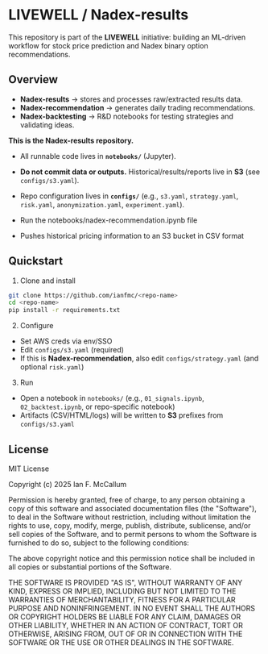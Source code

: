 # LIVEWELL / Nadex-results

This repository is part of the **LIVEWELL** initiative: building an ML-driven workflow for stock price prediction and Nadex binary option recommendations.

## Overview
- **Nadex-results** → stores and processes raw/extracted results data.
- **Nadex-recommendation** → generates daily trading recommendations.
- **Nadex-backtesting** → R&D notebooks for testing strategies and validating ideas.

**This is the Nadex-results repository.**

- All runnable code lives in **`notebooks/`** (Jupyter).
- **Do not commit data or outputs.** Historical/results/reports live in **S3** (see `configs/s3.yaml`).
- Repo configuration lives in **`configs/`** (e.g., `s3.yaml`, `strategy.yaml`, `risk.yaml`, `anonymization.yaml`, `experiment.yaml`).

- Run the notebooks/nadex-recommendation.ipynb file
- Pushes historical pricing information to an S3 bucket in CSV format

## Quickstart
1) Clone and install
```bash
git clone https://github.com/ianfmc/<repo-name>
cd <repo-name>
pip install -r requirements.txt
```

2. Configure

- Set AWS creds via env/SSO
- Edit `configs/s3.yaml` (required)
- If this is **Nadex-recommendation**, also edit `configs/strategy.yaml` (and optional `risk.yaml`)

3. Run

- Open a notebook in `notebooks/` (e.g., `01_signals.ipynb`, `02_backtest.ipynb`, or repo-specific notebook)
- Artifacts (CSV/HTML/logs) will be written to **S3** prefixes from `configs/s3.yaml`

## License

MIT License

Copyright (c) 2025 Ian F. McCallum

Permission is hereby granted, free of charge, to any person obtaining a copy
of this software and associated documentation files (the "Software"), to deal
in the Software without restriction, including without limitation the rights
to use, copy, modify, merge, publish, distribute, sublicense, and/or sell
copies of the Software, and to permit persons to whom the Software is
furnished to do so, subject to the following conditions:

The above copyright notice and this permission notice shall be included in
all copies or substantial portions of the Software.

THE SOFTWARE IS PROVIDED "AS IS", WITHOUT WARRANTY OF ANY KIND, EXPRESS OR
IMPLIED, INCLUDING BUT NOT LIMITED TO THE WARRANTIES OF MERCHANTABILITY,
FITNESS FOR A PARTICULAR PURPOSE AND NONINFRINGEMENT. IN NO EVENT SHALL THE
AUTHORS OR COPYRIGHT HOLDERS BE LIABLE FOR ANY CLAIM, DAMAGES OR OTHER
LIABILITY, WHETHER IN AN ACTION OF CONTRACT, TORT OR OTHERWISE, ARISING FROM,
OUT OF OR IN CONNECTION WITH THE SOFTWARE OR THE USE OR OTHER DEALINGS IN
THE SOFTWARE.


